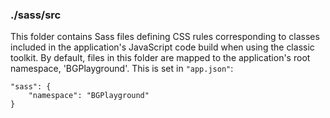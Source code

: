 ### ./sass/src

This folder contains Sass files defining CSS rules corresponding to classes
included in the application's JavaScript code build when using the classic toolkit.
By default, files in this folder are mapped to the application's root namespace, 'BGPlayground'.
This is set in `"app.json"`:

    "sass": {
        "namespace": "BGPlayground"
    }